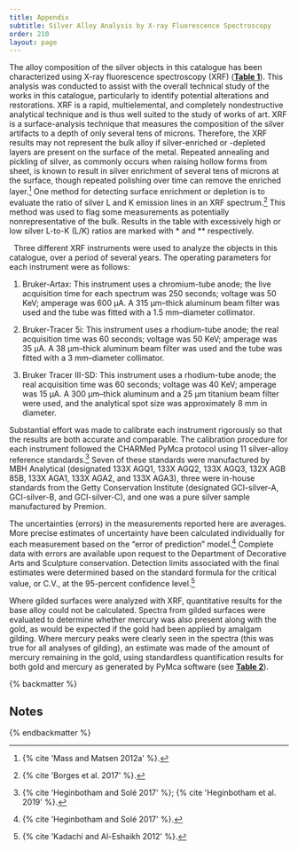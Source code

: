 ```yaml
---
title: Appendix
subtitle: Silver Alloy Analysis by X-ray Fluorescence Spectroscopy
order: 210
layout: page
---
```


The alloy composition of the silver objects in this catalogue has been characterized using X-ray fluorescence spectroscopy (XRF) ([**Table 1**](#_top)). This analysis was conducted to assist with the overall technical study of the works in this catalogue, particularly to identify potential alterations and restorations. XRF is a rapid, multielemental, and completely nondestructive analytical technique and is thus well suited to the study of works of art. XRF is a surface-analysis technique that measures the composition of the silver artifacts to a depth of only several tens of microns. Therefore, the XRF results may not represent the bulk alloy if silver-enriched or -depleted layers are present on the surface of the metal. Repeated annealing and pickling of silver, as commonly occurs when raising hollow forms from sheet, is known to result in silver enrichment of several tens of microns at the surface, though repeated polishing over time can remove the enriched layer.[^1] One method for detecting surface enrichment or depletion is to evaluate the ratio of silver L and K emission lines in an XRF spectrum.[^2] This method was used to flag some measurements as potentially nonrepresentative of the bulk. Results in the table with excessively high or low silver L-to-K (L/K) ratios are marked with \* and \*\* respectively.

  Three different XRF instruments were used to analyze the objects in this catalogue, over a period of several years. The operating parameters for each instrument were as follows:

1)  Bruker-Artax: This instrument uses a chromium-tube anode; the live acquisition time for each spectrum was 250 seconds; voltage was 50 KeV; amperage was 600 µA. A 315 µm–thick aluminum beam filter was used and the tube was fitted with a 1.5 mm–diameter collimator.

2)  Bruker-Tracer 5i: This instrument uses a rhodium-tube anode; the real acquisition time was 60 seconds; voltage was 50 KeV; amperage was 35 µA. A 38 µm–thick aluminum beam filter was used and the tube was fitted with a 3 mm–diameter collimator.

3)  Bruker Tracer III-SD: This instrument uses a rhodium-tube anode; the real acquisition time was 60 seconds; voltage was 40 KeV; amperage was 15 µA. A 300 µm–thick aluminum and a 25 µm titanium beam filter were used, and the analytical spot size was approximately 8 mm in diameter.

Substantial effort was made to calibrate each instrument rigorously so that the results are both accurate and comparable. The calibration procedure for each instrument followed the CHARMed PyMca protocol using 11 silver-alloy reference standards.[^3] Seven of these standards were manufactured by MBH Analytical (designated 133X AGQ1, 133X AGQ2, 133X AGQ3, 132X AGB 85B, 133X AGA1, 133X AGA2, and 133X AGA3), three were in-house standards from the Getty Conservation Institute (designated GCI-silver-A, GCI-silver-B, and GCI-silver-C), and one was a pure silver sample manufactured by Premion.  

The uncertainties (errors) in the measurements reported here are averages. More precise estimates of uncertainty have been calculated individually for each measurement based on the “error of prediction” model.[^4] Complete data with errors are available upon request to the Department of Decorative Arts and Sculpture conservation. Detection limits associated with the final estimates were determined based on the standard formula for the critical value, or C.V., at the 95-percent confidence level.[^5]  

Where gilded surfaces were analyzed with XRF, quantitative results for the base alloy could not be calculated. Spectra from gilded surfaces were evaluated to determine whether mercury was also present along with the gold, as would be expected if the gold had been applied by amalgam gilding. Where mercury peaks were clearly seen in the spectra (this was true for all analyses of gilding), an estimate was made of the amount of mercury remaining in the gold, using standardless quantification results for both gold and mercury as generated by PyMca software (see [**Table 2**](#_top)).

{% backmatter %}

## Notes

{% endbackmatter %}

[^1]: {% cite 'Mass and Matsen 2012a' %}.

[^2]: {% cite 'Borges et al. 2017' %}.

[^3]: {% cite 'Heginbotham and Solé 2017' %}; {% cite 'Heginbotham et al. 2019' %}.

[^4]: {% cite 'Heginbotham and Solé 2017' %}.

[^5]: {% cite 'Kadachi and Al-Eshaikh 2012' %}.
